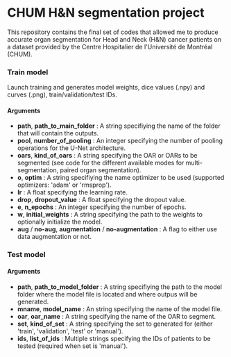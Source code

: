 # CHUM H&N segmentation project #

This repository contains the final set of codes that allowed me to produce accurate organ segmentation for Head and Neck (H&N) cancer patients on a dataset provided by the Centre Hospitalier de l'Université de Montréal (CHUM).

### Train model ###

Launch training and generates model weights, dice values (.npy) and curves (.png), train/validation/test IDs.

#### Arguments ####

* __path__, __path_to_main_folder__ : A string specifiying the name of the folder that will contain the outputs.
* __pool__, __number_of_pooling__ : An integer specifying the number of pooling operations for the U-Net architecture.
* __oars__, __kind_of_oars__ : A string specifying the OAR or OARs to be segmented (see code for the different available modes for multi-segmentation, paired organ segmentation).
* __o__, __optim__ : A string specifiying the name optimizer to be used (supported optimizers: 'adam' or 'rmsprop').
* __lr__ : A float specifying the learning rate.
* __drop__, __dropout_value__ : A float specifying the dropout value.
* __e__, __n_epochs__ : An integer specifying the number of epochs.
* __w__, __initial_weights__ : A string specifying the path to the weights to optionally initialize the model.
* __aug__ / __no-aug__, __augmentation__ / __no-augmentation__ : A flag to either use data augmentation or not.


### Test model ###

#### Arguments ####

* __path__, __path_to_model_folder__ : A string specifiying the path to the model folder where the model file is located and where outpus will be generated.
* __mname__, __model_name__ : An string specifying the name of the model file.
* __oar__, __oar_name__ : A string specifying the name of the OAR to segment.
* __set__, __kind_of_set__ : A string specifying the set to generated for (either 'train', 'validation', 'test' or 'manual').
* __ids__, __list_of_ids__ : Multiple strings specifying the IDs of patients to be tested (required when set is 'manual').
